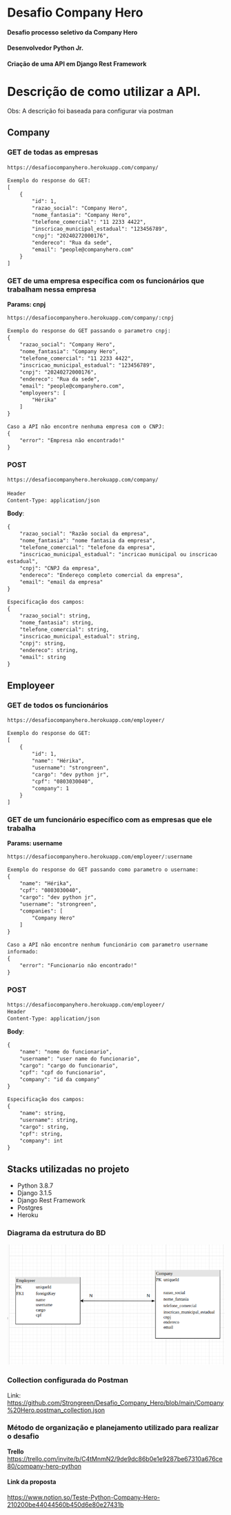 # Desafio Company Hero
#### Desafio processo seletivo da Company Hero
#### Desenvolvedor Python Jr.
#### Criação de uma API em Django Rest Framework


# Descrição de como utilizar a API. </h3>

Obs: A descrição foi baseada para configurar via postman


## Company

### GET de todas as empresas
```
https://desafiocompanyhero.herokuapp.com/company/
```

```
Exemplo do response do GET:
[
    {
        "id": 1,
        "razao_social": "Company Hero",
        "nome_fantasia": "Company Hero",
        "telefone_comercial": "11 2233 4422",
        "inscricao_municipal_estadual": "123456789",
        "cnpj": "20240272000176",
        "endereco": "Rua da sede",
        "email": "people@companyhero.com"
    }
]

```


### GET de uma empresa específica com os funcionários que trabalham nessa empresa

**Params: cnpj**

```
https://desafiocompanyhero.herokuapp.com/company/:cnpj
```

```
Exemplo do response do GET passando o parametro cnpj:
{
    "razao_social": "Company Hero",
    "nome_fantasia": "Company Hero",
    "telefone_comercial": "11 2233 4422",
    "inscricao_municipal_estadual": "123456789",
    "cnpj": "20240272000176",
    "endereco": "Rua da sede",
    "email": "people@companyhero.com",
    "employeers": [
        "Hérika"
    ]
}

```

```
Caso a API não encontre nenhuma empresa com o CNPJ:
{
    "error": "Empresa não encontrado!"
}

```



### POST 

```
https://desafiocompanyhero.herokuapp.com/company/

Header
Content-Type: application/json

```

**Body**:
```
{
    "razao_social": "Razão social da empresa",
    "nome_fantasia": "nome fantasia da empresa",
    "telefone_comercial": "telefone da empresa",
    "inscricao_municipal_estadual": "incricao municipal ou inscricao estadual",
    "cnpj": "CNPJ da empresa",
    "endereco": "Endereço completo comercial da empresa",
    "email": "email da empresa"
}
```


```
Especificação dos campos:
{
    "razao_social": string,
    "nome_fantasia": string,
    "telefone_comercial": string,
    "inscricao_municipal_estadual": string,
    "cnpj": string,
    "endereco": string,
    "email": string
}
```

## Employeer

### GET de todos os funcionários
```
https://desafiocompanyhero.herokuapp.com/employeer/
```
```
Exemplo do response do GET:
[
    {
        "id": 1,
        "name": "Hérika",
        "username": "strongreen",
        "cargo": "dev python jr",
        "cpf": "0803030040",
        "company": 1
    }
]
```




### GET de um funcionário específico com as empresas que ele trabalha

**Params: username**

```
https://desafiocompanyhero.herokuapp.com/employeer/:username
```

```
Exemplo do response do GET passando como parametro o username:
{
    "name": "Hérika",
    "cpf": "0803030040",
    "cargo": "dev python jr",
    "username": "strongreen",
    "companies": [
        "Company Hero"
    ]
}
```

```
Caso a API não encontre nenhum funcionário com parametro username informado:
{
    "error": "Funcionario não encontrado!"
}
```

### POST 

```
https://desafiocompanyhero.herokuapp.com/employeer/
Header
Content-Type: application/json
```

**Body**:
```
{
    "name": "nome do funcionario",
    "username": "user name do funcionario",
    "cargo": "cargo do funcionario",
    "cpf": "cpf do funcionario",
    "company": "id da company"
}
```

```
Especificação dos campos:
{
    "name": string,
    "username": string,
    "cargo": string,
    "cpf": string,
    "company": int
}
```


## Stacks utilizadas no projeto
- Python 3.8.7
- Django 3.1.5
- Django Rest Framework
- Postgres
- Heroku

### Diagrama da estrutura do BD

 ![](https://github.com/Strongreen/Desafio_Company_Hero/blob/main/diagrama.png)
 
 
### Collection configurada do Postman

Link: https://github.com/Strongreen/Desafio_Company_Hero/blob/main/Company%20Hero.postman_collection.json

### Método de organização e planejamento utilizado para realizar o desafio

**Trello**
https://trello.com/invite/b/C4tMnmN2/9de9dc86b0e1e9287be67310a676ce80/company-hero-python

#### Link da proposta

https://www.notion.so/Teste-Python-Company-Hero-210200be44044560b450d6e80e27431b

